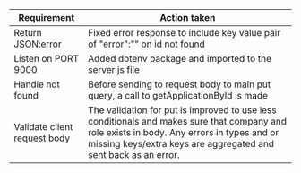 | Requirement                  | Action taken                                                                                                                                                                                                  |
| ---------------------------- | ------------------------------------------------------------------------------------------------------------------------------------------------------------------------------------------------------------- |
| Return JSON:error            | Fixed error response to include key value pair of "error":"" on id not found                                                                                                                                  |
| Listen on PORT 9000          | Added dotenv package and imported to the server.js file                                                                                                                                                       |
| Handle not found             | Before sending to request body to main put query, a call to getApplicationById is made                                                                                                                        |
| Validate client request body | The validation for put is improved to use less conditionals and makes sure that company and role exists in body. Any errors in types and or missing keys/extra keys are aggregated and sent back as an error. |
